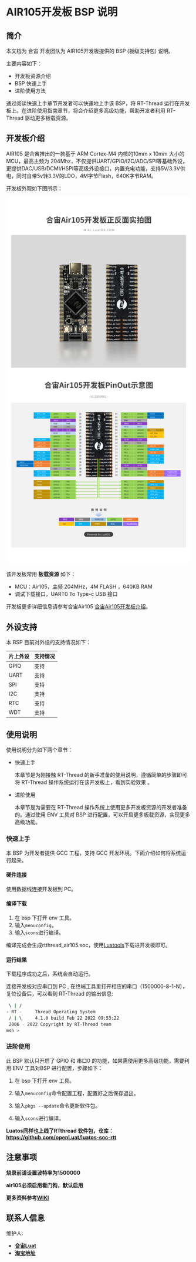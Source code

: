 # AIR105开发板 BSP 说明

## 简介

本文档为 合宙 开发团队为 AIR105开发板提供的 BSP (板级支持包) 说明。

主要内容如下：

- 开发板资源介绍
- BSP 快速上手
- 进阶使用方法

通过阅读快速上手章节开发者可以快速地上手该 BSP，将 RT-Thread 运行在开发板上。在进阶使用指南章节，将会介绍更多高级功能，帮助开发者利用 RT-Thread 驱动更多板载资源。

## 开发板介绍

AIR105 是合宙推出的一款基于 ARM Cortex-M4 内核的10mm x 10mm 大小的MCU，最高主频为 204Mhz，不仅提供UART/GPIO/I2C/ADC/SPI等基础外设，更提供DAC/USB/DCMI/HSPI等高级外设接口，内置充电功能，支持5V/3.3V供电，同时自带5v转3.3V的LDO，4M字节Flash，640K字节RAM。

开发板外观如下图所示：

![board](figures/board.png)

该开发板常用 **板载资源** 如下：

- MCU：Air105，主频 204MHz，4M FLASH ，640KB RAM
- 调试下载接口，UART0 To Type-c USB 接口

开发板更多详细信息请参考合宙Air105 [合宙Air105开发板介绍](https://wiki.luatos.com/chips/air105/board.html)。

## 外设支持

本 BSP 目前对外设的支持情况如下：

| 片上外设 | **支持情况** |
| -------- | ------------ |
| GPIO     | 支持         |
| UART     | 支持         |
| SPI      | 支持         |
| I2C      | 支持         |
| RTC      | 支持         |
| WDT      | 支持         |


## 使用说明

使用说明分为如下两个章节：

- 快速上手

    本章节是为刚接触 RT-Thread 的新手准备的使用说明，遵循简单的步骤即可将 RT-Thread 操作系统运行在该开发板上，看到实验效果 。

- 进阶使用

    本章节是为需要在 RT-Thread 操作系统上使用更多开发板资源的开发者准备的。通过使用 ENV 工具对 BSP 进行配置，可以开启更多板载资源，实现更多高级功能。


### 快速上手

本 BSP 为开发者提供 GCC 工程，支持 GCC 开发环境。下面介绍如何将系统运行起来。

#### 硬件连接

使用数据线连接开发板到 PC。

#### 编译下载

1. 在 bsp 下打开 env 工具。
2. 输入`menuconfig`。
3. 输入`scons`进行编译。

编译完成会生成rtthread_air105.soc，使用[Luatools](http://cdndownload.openluat.com/Luat_tool_src/last_release/Luatools_v2.exe)下载进开发板即可。

#### 运行结果

下载程序成功之后，系统会自动运行。

连接开发板对应串口到 PC , 在终端工具里打开相应的串口（1500000-8-1-N），复位设备后，可以看到 RT-Thread 的输出信息:


```bash
 \ | /
- RT -     Thread Operating System
 / | \     4.1.0 build Feb 22 2022 09:53:22
 2006 - 2022 Copyright by RT-Thread team
msh >
```
### 进阶使用

此 BSP 默认只开启了 GPIO 和 串口0 的功能，如果需使用更多高级功能，需要利用 ENV 工具对BSP 进行配置，步骤如下：

1. 在 bsp 下打开 env 工具。

2. 输入`menuconfig`命令配置工程，配置好之后保存退出。

3. 输入`pkgs --update`命令更新软件包。

4. 输入`scons`进行编译。

   

**Luatos同样也上线了RTthread 软件包，仓库：https://github.com/openLuat/luatos-soc-rtt**

## 注意事项

**烧录前请设置波特率为1500000**

**air105必须启用看门狗，默认启用**

**更多资料参考[WIKI](https://wiki.luatos.com/)**

## 联系人信息

维护人:

- [**合宙Luat**](https://gitee.com/openLuat)
- [**淘宝地址**](https://item.taobao.com/item.htm?spm=a1z10.5-c-s.w4002-24045920841.15.29395bcdUExSHR&id=666216389131)

